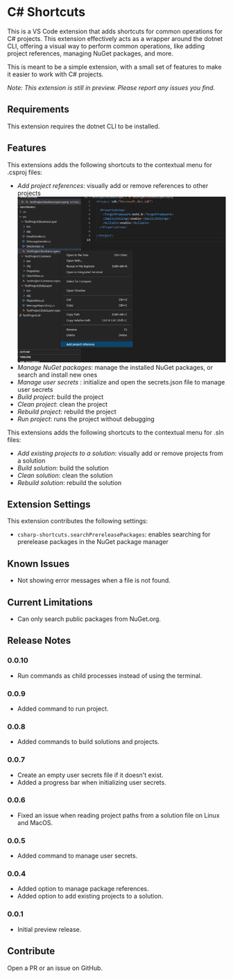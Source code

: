 # C# Shortcuts

This is a VS Code extension that adds shortcuts for common operations for C# projects.
This extension effectively acts as a wrapper around the dotnet CLI, offering a visual way to perform common operations, like adding project references, managing NuGet packages, and more.

This is meant to be a simple extension, with a small set of features to make it easier to work with C# projects.

_Note: This extension is still in preview. Please report any issues you find._

## Requirements

This extension requires the dotnet CLI to be installed.

## Features
This extensions adds the following shortcuts to the contextual menu for .csproj files:
- _Add project references_: visually add or remove references to other projects
![add project reference](images/add-project-reference-context-menu.png)
- _Manage NuGet packages_: manage the installed NuGet packages, or search and install new ones
- _Manage user secrets_ : initialize and open the secrets.json file to manage user secrets
- _Build project_: build the project
- _Clean project_: clean the project
- _Rebuild project_: rebuild the project
- _Run project_: runs the project without debugging

This extensions adds the following shortcuts to the contextual menu for .sln files:
- _Add existing projects to a solution_: visually add or remove projects from a solution
- _Build solution_: build the solution
- _Clean solution_: clean the solution
- _Rebuild solution_: rebuild the solution

## Extension Settings

This extension contributes the following settings:

- `csharp-shortcuts.searchPrereleasePackages`: enables searching for prerelease packages in the NuGet package manager

## Known Issues

- Not showing error messages when a file is not found.

## Current Limitations

- Can only search public packages from NuGet.org.

## Release Notes

### 0.0.10
- Run commands as child processes instead of using the terminal.

### 0.0.9

- Added command to run project.

### 0.0.8

- Added commands to build solutions and projects.

### 0.0.7

- Create an empty user secrets file if it doesn't exist.
- Added a progress bar when initializing user secrets.

### 0.0.6

- Fixed an issue when reading project paths from a solution file on Linux and MacOS.

### 0.0.5

- Added command to manage user secrets.

### 0.0.4

- Added option to manage package references.
- Added option to add existing projects to a solution.

### 0.0.1

- Initial preview release.

## Contribute

Open a PR or an issue on GitHub.